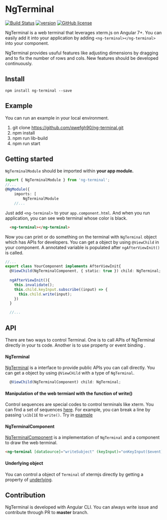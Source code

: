 # NgTerminal

[![Build Status](https://travis-ci.org/qwefgh90/ng-terminal.svg?branch=master)](https://travis-ci.org/qwefgh90/ng-terminal) [![version](https://badge.fury.io/js/ng-terminal.svg)](https://www.npmjs.com/package/ng-terminal) [![GitHub license](https://img.shields.io/badge/license-MIT-blue.svg)]()

NgTerminal is a web terminal that leverages xterm.js on Angular 7+. You can easily add it into your application by adding `<ng-terminal></ng-terminal>` into your component.

NgTerminal provides usuful features like adjusting dimensions by dragging and to fix the number of rows and cols. New features should be developed continuously.

## Install

```
npm install ng-terminal --save
```

## Example

You can run an example in your local environment.

1) git clone https://github.com/qwefgh90/ng-terminal.git
2) npm install
3) npm run lib-build
4) npm run start

## Getting started

`NgTerminalModule` should be imported within **your app module.**

```typescript
import { NgTerminalModule } from 'ng-terminal';
//...
@NgModule({
    imports: [
        NgTerminalModule
    //...
```

Just add `<ng-terminal>` to your `app.component.html`.
And when you run application, you can see web terminal whose color is black.

```html
  <ng-terminal></ng-terminal>
```

Now you can print or do something on the terminal with `NgTerminal` object which has APIs for developers.
You can get a object by using `@ViewChild` in your component. A annotated variable is populated after `ngAfterViewInit()` is called.

```typescript
//...
export class YourComponent implements AfterViewInit{
  @ViewChild(NgTerminalComponent, { static: true }) child: NgTerminal;
  
  ngAfterViewInit(){
    this.invalidate();
    this.child.keyInput.subscribe((input) => {
      this.child.write(input);
    })
  }

  //...
```

## API

There are two ways to control Terminal. One is to call APIs of NgTerminal directly in your ts code. Another is to use property or event binding .

#### NgTerminal

[NgTerminal](https://github.com/qwefgh90/ng-terminal/blob/changeintoxterm/projects/ng-terminal/src/lib/ng-terminal.ts) is a interface to provide public APIs you can call directly. You can get a object by using `@ViewCHild` with a type of `NgTerminal`.

```typescript 
  @ViewChild(NgTerminalComponent) child: NgTerminal;
```

#### Manipulation of the web termianl with the function of write()

Control sequences are special codes to control terminals like xterm. You can find a set of sequences [here](https://invisible-island.net/xterm/ctlseqs/ctlseqs.html#h2-Controls-beginning-with-ESC). For example, you can break a line by passing `\x1b[1E` to `write()`. Try in [example](https://qwefgh90.github.io/ng-terminal/)

#### NgTerminalComponent

[NgTerminalComponent](https://github.com/qwefgh90/ng-terminal/blob/changeintoxterm/projects/ng-terminal/src/lib/ng-terminal.component.ts) is a implementation of `NgTerminal` and a component to draw the web terminal.

```html
<ng-terminal [dataSource]="writeSubject" (keyInput)="onKeyInput($event)" [displayOption]="displayOptionBounded"></ng-terminal>
```

#### Underlying object

You can control a object of `Terminal` of xtermjs directly by getting a property of [underlying](https://github.com/qwefgh90/ng-terminal/blob/changeintoxterm/projects/ng-terminal/src/lib/ng-terminal.ts#L20).
## Contribution

NgTerminal is developed with Angular CLI. You can always write issue and contribute through PR to **master** branch.
